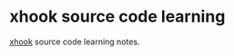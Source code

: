 # xhook source code learning

[xhook](https://github.com/jpillora/xhook) source code learning notes.